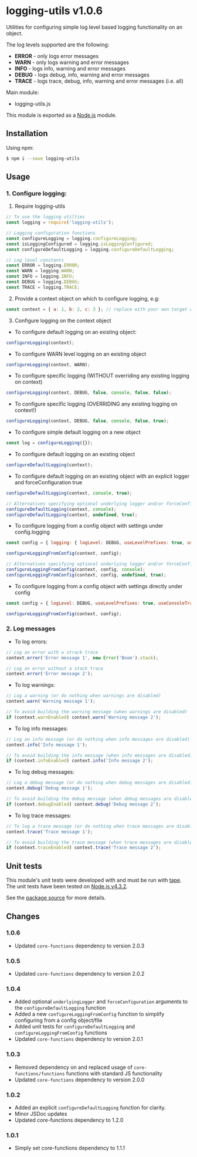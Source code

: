 # logging-utils v1.0.6
Utilities for configuring simple log level based logging functionality on an object.

The log levels supported are the following:
- **ERROR** - only logs error messages
- **WARN** - only logs warning and error messages
- **INFO** - logs info, warning and error messages
- **DEBUG** - logs debug, info, warning and error messages
- **TRACE** - logs trace, debug, info, warning and error messages (i.e. all)

Main module:
- logging-utils.js

This module is exported as a [Node.js](https://nodejs.org/) module.

## Installation

Using npm:
```bash
$ npm i --save logging-utils
```

## Usage

### 1. Configure logging:

1. Require logging-utils
```js
// To use the logging utilties
const logging = require('logging-utils');

// Logging configuration functions
const configureLogging = logging.configureLogging;
const isLoggingConfigured = logging.isLoggingConfigured;
const configureDefaultLogging = logging.configureDefaultLogging;

// Log level constants
const ERROR = logging.ERROR;
const WARN = logging.WARN;
const INFO = logging.INFO;
const DEBUG = logging.DEBUG;
const TRACE = logging.TRACE;
```
2. Provide a context object on which to configure logging, e.g:
```js
const context = { a: 1, b: 2, c: 3 }; // replace with your own target object to be configured
```
3. Configure logging on the context object

* To configure default logging on an existing object:
```js
configureLogging(context);
```
* To configure WARN level logging on an existing object
```js
configureLogging(context, WARN);
```
* To configure specific logging (WITHOUT overriding any existing logging on context)
```js
configureLogging(context, DEBUG, false, console, false, false);
```
* To configure specific logging (OVERRIDING any existing logging on context!)
```js
configureLogging(context, DEBUG, false, console, false, true);
```
* To configure simple default logging on a new object
```js
const log = configureLogging({});
```

* To configure default logging on an existing object
```js
configureDefaultLogging(context);
```
* To configure default logging on an existing object with an explicit logger and forceConfiguration true
```js
configureDefaultLogging(context, console, true);

// Alternatives specifying optional underlying logger and/or forceConfiguration 
configureDefaultLogging(context, console);
configureDefaultLogging(context, undefined, true);
```

* To configure logging from a config object with settings under config.logging 
```js
const config = { logging: { logLevel: DEBUG, useLevelPrefixes: true, useConsoleTrace: false } }; // replace with your own config object

configureLoggingFromConfig(context, config);

// Alternatives specifying optional underlying logger and/or forceConfiguration 
configureLoggingFromConfig(context, config, console);
configureLoggingFromConfig(context, config, undefined, true);
```

* To configure logging from a config object with settings directly under config
```js
const config = { logLevel: DEBUG, useLevelPrefixes: true, useConsoleTrace: false }; // replace with your own config object

configureLoggingFromConfig(context, config);
```

### 2. Log messages

* To log errors:
```js
// Log an error with a strack trace
context.error('Error message 1', new Error('Boom').stack);

// Log an error without a stack trace
context.error('Error message 2');
```
* To log warnings:
```js
// Log a warning (or do nothing when warnings are disabled)
context.warn('Warning message 1');

// To avoid building the warning message (when warnings are disabled)
if (context.warnEnabled) context.warn('Warning message 2');
```
* To log info messages:
```js
// Log an info message (or do nothing when info messages are disabled)
context.info('Info message 1');

// To avoid building the info message (when info messages are disabled)
if (context.infoEnabled) context.info('Info message 2');
```
* To log debug messages:
```js
// Log a debug message (or do nothing when debug messages are disabled)
context.debug('Debug message 1');

// To avoid building the debug message (when debug messages are disabled)
if (context.debugEnabled) context.debug('Debug message 2');
```
* To log trace messages:
```js
// To log a trace message (or do nothing when trace messages are disabled)
context.trace('Trace message 1');

// To avoid building the trace message (when trace messages are disabled)
if (context.traceEnabled) context.trace('Trace message 2');
```

## Unit tests
This module's unit tests were developed with and must be run with [tape](https://www.npmjs.com/package/tape). The unit tests have been tested on [Node.js v4.3.2](https://nodejs.org/en/blog/release/v4.3.2/).  

See the [package source](https://github.com/byron-dupreez/logging-utils) for more details.

## Changes

### 1.0.6
- Updated `core-functions` dependency to version 2.0.3

### 1.0.5
- Updated `core-functions` dependency to version 2.0.2

### 1.0.4
- Added optional `underlyingLogger` and `forceConfiguration` arguments to the `configureDefaultLogging` function
- Added a new `configureLoggingFromConfig` function to simplify configuring from a config object/file 
- Added unit tests for `configureDefaultLogging` and `configureLoggingFromConfig` functions
- Updated `core-functions` dependency to version 2.0.1

### 1.0.3
- Removed dependency on and replaced usage of `core-functions/functions` functions with standard JS functionality
- Updated `core-functions` dependency to version 2.0.0

### 1.0.2
- Added an explicit `configureDefaultLogging` function for clarity.
- Minor JSDoc updates
- Updated core-functions dependency to 1.2.0

### 1.0.1
- Simply set core-functions dependency to 1.1.1



